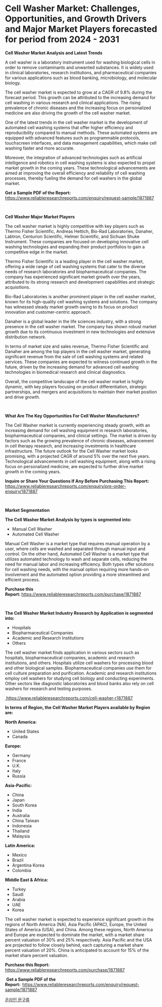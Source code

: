 <p><h1>Cell Washer Market: Challenges, Opportunities, and Growth Drivers and Major Market Players forecasted for period from 2024 - 2031</h1></p><p><strong>Cell Washer Market Analysis and Latest Trends</strong></p>
<p><p>A cell washer is a laboratory instrument used for washing biological cells in order to remove contaminants and unwanted substances. It is widely used in clinical laboratories, research institutions, and pharmaceutical companies for various applications such as blood banking, microbiology, and molecular biology.</p><p>The cell washer market is expected to grow at a CAGR of 9.8% during the forecast period. This growth can be attributed to the increasing demand for cell washing in various research and clinical applications. The rising prevalence of chronic diseases and the increasing focus on personalized medicine are also driving the growth of the cell washer market.</p><p>One of the latest trends in the cell washer market is the development of automated cell washing systems that offer higher efficiency and reproducibility compared to manual methods. These automated systems are equipped with advanced features such as programmable protocols, touchscreen interfaces, and data management capabilities, which make cell washing faster and more accurate.</p><p>Moreover, the integration of advanced technologies such as artificial intelligence and robotics in cell washing systems is also expected to propel market growth in the coming years. These technological advancements are aimed at improving the overall efficiency and reliability of cell washing processes, thereby fueling the demand for cell washers in the global market.</p></p>
<p><strong>Get a Sample PDF of the Report:&nbsp;</strong> <a href="https://www.reliableresearchreports.com/enquiry/request-sample/1871887">https://www.reliableresearchreports.com/enquiry/request-sample/1871887</a></p>
<p>&nbsp;</p>
<p><strong>Cell Washer Major Market Players</strong></p>
<p><p>The cell washer market is highly competitive with key players such as Thermo Fisher Scientific, Andreas Hettich, Bio-Rad Laboratories, Danaher, Labtron, Centurion Scientific, Helmer Scientific, and Sichuan Shuke Instrument. These companies are focused on developing innovative cell washing technologies and expanding their product portfolios to gain a competitive edge in the market.</p><p>Thermo Fisher Scientific is a leading player in the cell washer market, offering a wide range of cell washing systems that cater to the diverse needs of research laboratories and biopharmaceutical companies. The company has experienced significant market growth over the years, attributed to its strong research and development capabilities and strategic acquisitions.</p><p>Bio-Rad Laboratories is another prominent player in the cell washer market, known for its high-quality cell washing systems and solutions. The company has witnessed steady market growth owing to its focus on product innovation and customer-centric approach.</p><p>Danaher is a global leader in the life sciences industry, with a strong presence in the cell washer market. The company has shown robust market growth due to its continuous investment in new technologies and extensive distribution network.</p><p>In terms of market size and sales revenue, Thermo Fisher Scientific and Danaher are among the top players in the cell washer market, generating significant revenue from the sale of cell washing systems and related services. These companies are expected to witness continued growth in the future, driven by the increasing demand for advanced cell washing technologies in biomedical research and clinical diagnostics.</p><p>Overall, the competitive landscape of the cell washer market is highly dynamic, with key players focusing on product differentiation, strategic partnerships, and mergers and acquisitions to maintain their market position and drive growth.</p></p>
<p>&nbsp;</p>
<p><strong>What Are The Key Opportunities For Cell Washer Manufacturers?</strong></p>
<p><p>The Cell Washer market is currently experiencing steady growth, with an increasing demand for cell washing equipment in research laboratories, biopharmaceutical companies, and clinical settings. The market is driven by factors such as the growing prevalence of chronic diseases, advancement in cell therapy research, and increasing investments in healthcare infrastructure. The future outlook for the Cell Washer market looks promising, with a projected CAGR of around 5% over the next five years. Technological advancements in cell washing equipment, along with a rising focus on personalized medicine, are expected to further drive market growth in the coming years.</p></p>
<p><strong>Inquire or Share Your Questions If Any Before Purchasing This Report:</strong> <a href="https://www.reliableresearchreports.com/enquiry/pre-order-enquiry/1871887">https://www.reliableresearchreports.com/enquiry/pre-order-enquiry/1871887</a></p>
<p>&nbsp;</p>
<p><strong>Market Segmentation</strong></p>
<p><strong>The Cell Washer Market Analysis by types is segmented into:</strong></p>
<p><ul><li>Manual Cell Washer</li><li>Automated Cell Washer</li></ul></p>
<p><p>Manual Cell Washer is a market type that requires manual operation by a user, where cells are washed and separated through manual input and control. On the other hand, Automated Cell Washer is a market type that utilizes automated technology to wash and separate cells, reducing the need for manual labor and increasing efficiency. Both types offer solutions for cell washing needs, with the manual option requiring more hands-on involvement and the automated option providing a more streamlined and efficient process.</p></p>
<p><strong>Purchase this Report:&nbsp;</strong><a href="https://www.reliableresearchreports.com/purchase/1871887">https://www.reliableresearchreports.com/purchase/1871887</a></p>
<p>&nbsp;</p>
<p><strong>The Cell Washer Market Industry Research by Application is segmented into:</strong></p>
<p><ul><li>Hospitals</li><li>Biopharmaceutical Companies</li><li>Academic and Research Institutions</li><li>Others</li></ul></p>
<p><p>The cell washer market finds application in various sectors such as hospitals, biopharmaceutical companies, academic and research institutions, and others. Hospitals utilize cell washers for processing blood and other biological samples. Biopharmaceutical companies use them for cell culture preparation and purification. Academic and research institutions employ cell washers for studying cell biology and conducting experiments. Other sectors like diagnostic laboratories and blood banks also rely on cell washers for research and testing purposes.</p></p>
<p><a href="https://www.reliableresearchreports.com/cell-washer-r1871887">&nbsp;https://www.reliableresearchreports.com/cell-washer-r1871887</a></p>
<p><strong>In terms of Region, the Cell Washer Market Players available by Region are:</strong></p>
<p>
    <p> <strong> North America: </strong>
        <ul>
            <li>United States</li>
            <li>Canada</li>
        </ul>
        </p> 
    <p> <strong> Europe: </strong>
        <ul>
            <li>Germany</li>
            <li>France</li>
            <li>U.K.</li>
            <li>Italy</li>
            <li>Russia</li>
        </ul>
        </p> 
    <p> <strong> Asia-Pacific: </strong>
        <ul>
            <li>China</li>
            <li>Japan</li>
            <li>South Korea</li>
            <li>India</li>
            <li>Australia</li>
            <li>China Taiwan</li>
            <li>Indonesia</li>
            <li>Thailand</li>
            <li>Malaysia</li>
        </ul>
        </p> 
    <p> <strong> Latin America: </strong>
        <ul>
            <li>Mexico</li>
            <li>Brazil</li>
            <li>Argentina Korea</li>
            <li>Colombia</li>
        </ul>
        </p> 
    <p> <strong> Middle East & Africa: </strong>
        <ul>
            <li>Turkey</li>
            <li>Saudi</li>
            <li>Arabia</li>
            <li>UAE</li>
            <li>Korea</li>
        </ul>
    </p>
    </p>
<p><p>The cell washer market is expected to experience significant growth in the regions of North America (NA), Asia Pacific (APAC), Europe, the United States of America (USA), and China. Among these regions, North America and Europe are expected to dominate the market, with a market share percent valuation of 30% and 25% respectively. Asia Pacific and the USA are projected to follow closely behind, each capturing a market share percent valuation of 20%. China is anticipated to account for 15% of the market share percent valuation.</p></p>
<p><strong>Purchase this Report: </strong><a href="https://www.reliableresearchreports.com/purchase/1871887">https://www.reliableresearchreports.com/purchase/1871887</a></p>
<p>&nbsp;<strong>Get a Sample PDF of the Report:&nbsp;&nbsp;</strong><a href="https://www.reliableresearchreports.com/enquiry/request-sample/1871887">https://www.reliableresearchreports.com/enquiry/request-sample/1871887</a></p>
<p><strong></strong></p>
<p><p><a href="https://github.com/jntpkh496620/Market-Research-Report-List-1/blob/main/528905120715.md">온라인 문구류</a></p></p>
